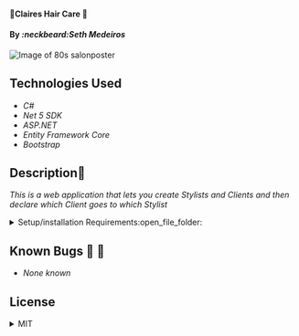 #### :haircut:Claires Hair Care :nail_care:

#### By _**:neckbeard:Seth Medeiros**_

![Image of 80s salonposter](https://www.photomagnets.com/signsalonwoman.jpg)

## Technologies Used

- _C#_
- _Net 5 SDK_
- _ASP.NET_
- _Entity Framework Core_
- _Bootstrap_

## Description:memo:

_This is a web application that lets you create Stylists and Clients and then declare which Client goes to which Stylist_

<details>
  <summary>Setup/installation Requirements:open_file_folder:</summary>
  
## Setup and Use

### Prerequisites

- [.NET 5 SDK](https://dotnet.microsoft.com/download/dotnet/5.0)
- A text editor like [VS Code](https://code.visualstudio.com/)
- A command line interface like Terminal or GitBash to run and interact with the console app.
- [MySQL Community Server][https://dev.mysql.com/downloads/file/?id=484914]

### Installation

1. Clone the repository: `$ git clone https://github.com/account/Salon.Solution`
2. Navigate to the `Salon.Solution/` directory on your computer
3. Open with your preferred text editor to view the code base
4. To setup a SQL database using MySQL:
   - Create an `appsettings.json` file in the `{HairSalon}` directory
   - Copy the text box below and paste into the `appsettings.json` file, replacing `<password>` with your MySQL password:
     {
     "ConnectionStrings": {
     "DefaultConnection": "Server=localhost;Port=3306;database=tiffany_greathead;uid=root;pwd=<password>;"
     }
     }
   - Open your terminal and run the command: `mysql -uroot -p<mysql_password>` (replace `<mysql_password>` with your MySQL password) and select the enter key to launch MySQL servers
   - Type the following commands to setup the database:
     - `CREATE DATABASE Salon;` to make a new database
     - `USE Salon;` to connect to the new database
     - `CREATE TABLE {template_category (TemplateCategory INT, SomeProperty VARCHAR (255))};` to create a `{template_category}` table
     - `CREATE TABLE {template_item (TemplateItemId INT, TemplateCategoryId Int)};` to create another new `{template_item}` table
5. To run the console app:
   - Navigate to `{Salon.Solution/HairSalon}` in your command line
   - Run the command `dotnet restore` to restore the dependencies that are listed in `{Template.csproj}`
   - Run the command `dotnet add package Microsoft.EntityFrameworkCore -v 5.0.0`
   - Run the command `dotnet add package Pomelo.EntityFrameworkCore.MySql -v 5.0.0-alpha.2`
   - Run the command `dotnet add package Microsoft.EntityFrameworkCore.Proxies -v 5.0.0`
   - Run the command `dotnet build` to build the project and its dependencies into a set of binaries
   - Finally, run the command `dotnet run` to run the project!
   - Note: `dotnet run` also restores and builds the project, so you can use this single command to start the console app
6. Visit the application via web browser at: `localhost:5000/`

</details>

## Known Bugs :no_entry_sign: :bug:

- _None known_

## License

<details>
  <summary>MIT</summary>
Copyright <2021> <Seth Medeiros>

Permission is hereby granted, free of charge, to any person obtaining a copy of this software and associated documentation files (the "Software"), to deal in the Software without restriction, including without limitation the rights to use, copy, modify, merge, publish, distribute, sublicense, and/or sell copies of the Software, and to permit persons to whom the Software is furnished to do so, subject to the following conditions:

The above copyright notice and this permission notice shall be included in all copies or substantial portions of the Software.

THE SOFTWARE IS PROVIDED "AS IS", WITHOUT WARRANTY OF ANY KIND, EXPRESS OR IMPLIED, INCLUDING BUT NOT LIMITED TO THE WARRANTIES OF MERCHANTABILITY, FITNESS FOR A PARTICULAR PURPOSE AND NONINFRINGEMENT. IN NO EVENT SHALL THE AUTHORS OR COPYRIGHT HOLDERS BE LIABLE FOR ANY CLAIM, DAMAGES OR OTHER LIABILITY, WHETHER IN AN ACTION OF CONTRACT, TORT OR OTHERWISE, ARISING FROM, OUT OF OR IN CONNECTION WITH THE SOFTWARE OR THE USE OR OTHER DEALINGS IN THE SOFTWARE.

</details>
